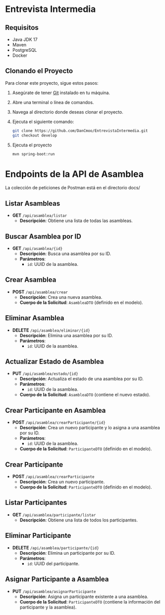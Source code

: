 # Entrevista Intermedia

## Requisitos

- Java JDK 17
- Maven
- PostgreSQL
- Docker

## Clonando el Proyecto

Para clonar este proyecto, sigue estos pasos:

1. Asegúrate de tener [Git](https://git-scm.com/downloads) instalado en tu máquina.
2. Abre una terminal o línea de comandos.
3. Navega al directorio donde deseas clonar el proyecto.
4. Ejecuta el siguiente comando:

   ```bash
   git clone https://github.com/DanCmoo/EntrevistaIntermedia.git
   git checkout develop
5. Ejecuta el proyecto

   ```bash
   mvn spring-boot:run

# Endpoints de la API de Asamblea

La colección de peticiones de Postman está en el directorio docs/

## Listar Asambleas
- **GET** `/api/asamblea/listar`
  - **Descripción**: Obtiene una lista de todas las asambleas.

## Buscar Asamblea por ID
- **GET** `/api/asamblea/{id}`
  - **Descripción**: Busca una asamblea por su ID.
  - **Parámetros**:
    - `id`: UUID de la asamblea.

## Crear Asamblea
- **POST** `/api/asamblea/crear`
  - **Descripción**: Crea una nueva asamblea.
  - **Cuerpo de la Solicitud**: `AsambleaDTO` (definido en el modelo).

## Eliminar Asamblea
- **DELETE** `/api/asamblea/eliminar/{id}`
  - **Descripción**: Elimina una asamblea por su ID.
  - **Parámetros**:
    - `id`: UUID de la asamblea.

## Actualizar Estado de Asamblea
- **PUT** `/api/asamblea/estado/{id}`
  - **Descripción**: Actualiza el estado de una asamblea por su ID.
  - **Parámetros**:
    - `id`: UUID de la asamblea.
  - **Cuerpo de la Solicitud**: `AsambleaDTO` (contiene el nuevo estado).

## Crear Participante en Asamblea
- **POST** `/api/asamblea/crearParticipante/{id}`
  - **Descripción**: Crea un nuevo participante y lo asigna a una asamblea por su ID.
  - **Parámetros**:
    - `id`: UUID de la asamblea.
  - **Cuerpo de la Solicitud**: `ParticipanteDTO` (definido en el modelo).

## Crear Participante
- **POST** `/api/asamblea/crearParticipante`
  - **Descripción**: Crea un nuevo participante.
  - **Cuerpo de la Solicitud**: `ParticipanteDTO` (definido en el modelo).

## Listar Participantes
- **GET** `/api/asamblea/participante/listar`
  - **Descripción**: Obtiene una lista de todos los participantes.

## Eliminar Participante
- **DELETE** `/api/asamblea/participante/{id}`
  - **Descripción**: Elimina un participante por su ID.
  - **Parámetros**:
    - `id`: UUID del participante.

## Asignar Participante a Asamblea
- **PUT** `/api/asamblea/asignarParticipante`
  - **Descripción**: Asigna un participante existente a una asamblea.
  - **Cuerpo de la Solicitud**: `ParticipanteDTO` (contiene la información del participante y la asamblea).
